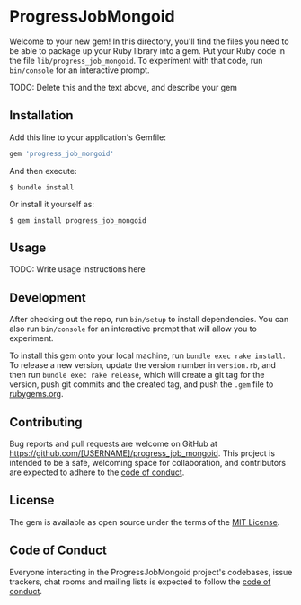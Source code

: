 # ProgressJobMongoid

Welcome to your new gem! In this directory, you'll find the files you need to be able to package up your Ruby library into a gem. Put your Ruby code in the file `lib/progress_job_mongoid`. To experiment with that code, run `bin/console` for an interactive prompt.

TODO: Delete this and the text above, and describe your gem

## Installation

Add this line to your application's Gemfile:

```ruby
gem 'progress_job_mongoid'
```

And then execute:

    $ bundle install

Or install it yourself as:

    $ gem install progress_job_mongoid

## Usage

TODO: Write usage instructions here

## Development

After checking out the repo, run `bin/setup` to install dependencies. You can also run `bin/console` for an interactive prompt that will allow you to experiment.

To install this gem onto your local machine, run `bundle exec rake install`. To release a new version, update the version number in `version.rb`, and then run `bundle exec rake release`, which will create a git tag for the version, push git commits and the created tag, and push the `.gem` file to [rubygems.org](https://rubygems.org).

## Contributing

Bug reports and pull requests are welcome on GitHub at https://github.com/[USERNAME]/progress_job_mongoid. This project is intended to be a safe, welcoming space for collaboration, and contributors are expected to adhere to the [code of conduct](https://github.com/[USERNAME]/progress_job_mongoid/blob/master/CODE_OF_CONDUCT.md).

## License

The gem is available as open source under the terms of the [MIT License](https://opensource.org/licenses/MIT).

## Code of Conduct

Everyone interacting in the ProgressJobMongoid project's codebases, issue trackers, chat rooms and mailing lists is expected to follow the [code of conduct](https://github.com/[USERNAME]/progress_job_mongoid/blob/master/CODE_OF_CONDUCT.md).

